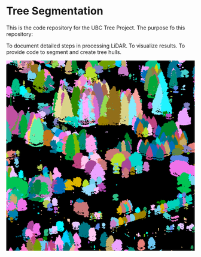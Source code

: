 # Tree Segmentation
This is the code repository for the UBC Tree Project. The purpose fo this repository:

To document detailed steps in processing LiDAR.
To visualize results.
To provide code to segment and create tree hulls.

![Image of lastrees output](./media/trees.png)
